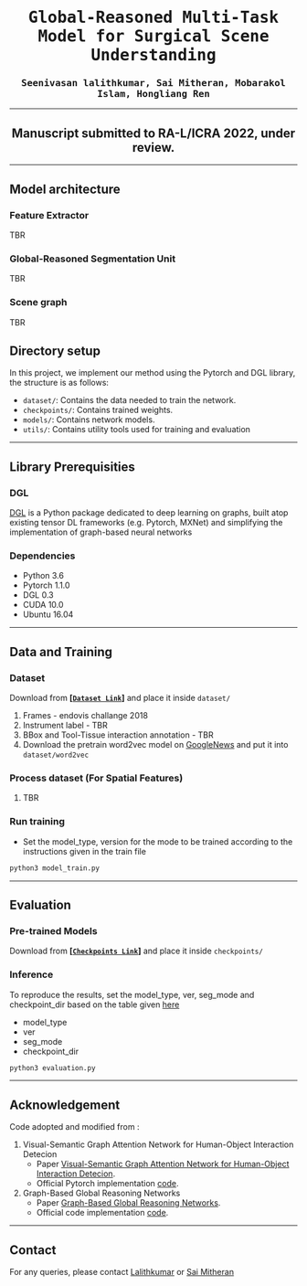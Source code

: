 <div align="center">

<samp>

<h1> Global-Reasoned Multi-Task Model for Surgical Scene Understanding </h1>

<h3> Seenivasan lalithkumar, Sai Mitheran, Mobarakol Islam, Hongliang Ren </h3>

</samp>   

---
Manuscript submitted to RA-L/ICRA 2022, under review.
---

</div>     
    
---

## Model architecture
### Feature Extractor
TBR
<!---------------------------------------------------------------------------------------------------------------->
### Global-Reasoned Segmentation Unit
TBR
<!---------------------------------------------------------------------------------------------------------------->
### Scene graph
<!---------------------------------------------------------------------------------------------------------------->
TBR
<!---------------------------------------------------------------------------------------------------------------->

## Directory setup
<!---------------------------------------------------------------------------------------------------------------->
In this project, we implement our method using the Pytorch and DGL library, the structure is as follows: 

- `dataset/`: Contains the data needed to train the network.
- `checkpoints/`: Contains trained weights.
- `models/`: Contains network models.
- `utils/`: Contains utility tools used for training and evaluation

---

## Library Prerequisities

### DGL
<a href='https://docs.dgl.ai/en/latest/install/index.html'>DGL</a> is a Python package dedicated to deep learning on graphs, built atop existing tensor DL frameworks (e.g. Pytorch, MXNet) and simplifying the implementation of graph-based neural networks

### Dependencies
- Python 3.6
- Pytorch 1.1.0
- DGL 0.3
- CUDA 10.0
- Ubuntu 16.04

---
## Data and Training

### Dataset

Download from **[[`Dataset Link`](https://drive.google.com/file/d/1OwWfgBZE0W5grXVaQN63VUUaTvufEmW0/view?usp=sharing)]** and place it inside `dataset/`
1. Frames - endovis challange 2018
2. Instrument label - TBR
3. BBox and Tool-Tissue interaction annotation - TBR
4. Download the pretrain word2vec model on [GoogleNews](https://code.google.com/archive/p/word2vec/) and put it into `dataset/word2vec`


### Process dataset (For Spatial Features)
1. TBR

### Run training

- Set the model_type, version for the mode to be trained according to the instructions given in the train file

```bash
python3 model_train.py
```
    
---
## Evaluation

### Pre-trained Models
Download from **[[`Checkpoints Link`](https://drive.google.com/file/d/1HTSYta_Dn9-nF1Df4TUym38Nu0VMtl5l/view?usp=sharing)]** and place it inside `checkpoints/`  

### Inference
To reproduce the results, set the model_type, ver, seg_mode and checkpoint_dir based on the table given [here](https://github.com/lalithjets/Global-reasoned-multi-task-model/blob/c6668fcca712d3bd5ca25c66b11d34305103af94/evaluation.py#L195)
- model_type
- ver
- seg_mode
- checkpoint_dir

```bash
python3 evaluation.py
```


---
## Acknowledgement
Code adopted and modified from :
1. Visual-Semantic Graph Attention Network for Human-Object Interaction Detecion
    - Paper [Visual-Semantic Graph Attention Network for Human-Object Interaction Detecion](https://arxiv.org/abs/2001.02302).
    - Official Pytorch implementation [code](https://github.com/birlrobotics/vs-gats).
1. Graph-Based Global Reasoning Networks
    - Paper [Graph-Based Global Reasoning Networks](https://openaccess.thecvf.com/content_CVPR_2019/papers/Chen_Graph-Based_Global_Reasoning_Networks_CVPR_2019_paper.pdf).
    - Official code implementation [code](https://github.com/facebookresearch/GloRe.git).

---
## Contact

For any queries, please contact [Lalithkumar](mailto:lalithjets@gmail.com) or [Sai Mitheran](mailto:saimitheran06@gmail.com)
